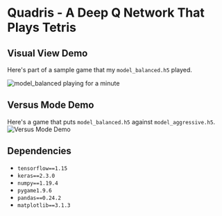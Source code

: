 # Quadris - A Deep Q Network That Plays Tetris

## Visual View Demo
Here's part of a sample game that my `model_balanced.h5` played.

![model_balanced playing for a minute](./sp_sample.gif)


## Versus Mode Demo
Here's a game that puts `model_balanced.h5` against `model_aggressive.h5`.
![Versus Mode Demo](./vs_sample.gif)


## Dependencies
- `tensorflow==1.15`
- `keras==2.3.0`
- `numpy==1.19.4`
- `pygame1.9.6`
- `pandas==0.24.2`
- `matplotlib==3.1.3`
